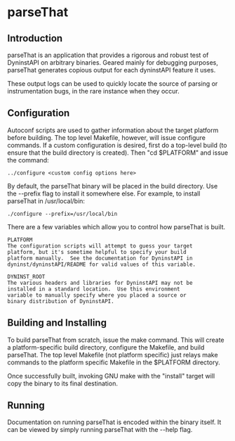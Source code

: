 # parseThat

## Introduction

parseThat is an application that provides a rigorous and robust test of
DyninstAPI on arbitrary binaries.  Geared mainly for debugging purposes,
parseThat generates copious output for each dyninstAPI feature it uses.

These output logs can be used to quickly locate the source of parsing or
instrumentation bugs, in the rare instance when they occur.

## Configuration

Autoconf scripts are used to gather information about the target platform
before building.  The top level Makefile, however, will issue configure commands.
If a custom configuration is desired, first do a top-level build (to ensure that 
the build directory is created).  Then "cd $PLATFORM" and issue the command:

	../configure <custom config options here>

By default, the parseThat binary will be placed in the build directory.
Use the --prefix flag to install it somewhere else.  For example, to
install parseThat in /usr/local/bin:

	./configure --prefix=/usr/local/bin

There are a few variables which allow you to control how parseThat is
built.

	PLATFORM
	The configuration scripts will attempt to guess your target
	platform, but it's sometime helpful to specify your build
	platform manually.  See the documentation for DyninstAPI in
	dyninst/dyninstAPI/README for valid values of this variable.

	DYNINST_ROOT
	The various headers and libraries for DyninstAPI may not be
	installed in a standard location.  Use this environment
	variable to manually specify where you placed a source or
	binary distribution of DyninstAPI.

## Building and Installing

To build parseThat from scratch, issue the make command.  This will create
a platform-specific build directory, configure the Makefile, and build 
parseThat.  The top level Makefile (not platform specific) just relays make
commands to the platform specific Makefile in the $PLATFORM directory.

Once successfully built, invoking GNU make with the "install" target will
copy the binary to its final destination.

## Running

Documentation on running parseThat is encoded within the binary itself.
It can be viewed by simply running parseThat with the --help flag.
